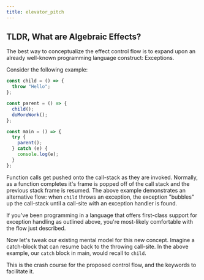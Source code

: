 ```yaml
---
title: elevator_pitch
---
```


## TLDR, What are Algebraic Effects?

The best way to conceptualize the effect control flow is to expand upon an already well-known programming language construct: Exceptions.

Consider the following example:

```javascript
const child = () => {
  throw "Hello";
};

const parent = () => {
  child();
  doMoreWork();
};

const main = () => {
  try {
    parent();
  } catch (e) {
    console.log(e);
  }
};
```

Function calls get pushed onto the call-stack as they are invoked. Normally, as a function completes it's frame is
popped off of the call stack and the previous stack frame is resumed. The above example demonstrates an alternative flow:
when `child` throws an exception, the exception "bubbles" up the call-stack until a call-site with an exception handler is found.

If you've been programming in a language that offers first-class support for exception handling as outlined above, you're most-likely
comfortable with the flow just described.

Now let's tweak our existing mental model for this new concept. Imagine a catch-block that can resume back to the throwing call-site.
In the above example, our `catch` block in main, would recall to `child`.

This is the crash course for the proposed control flow, and the keywords to facilitate it.
